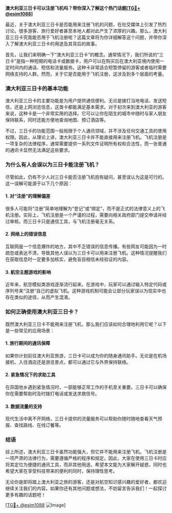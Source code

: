 **澳大利亚三日卡可以注册飞机吗？带你深入了解这个热门话题[[TG💪+ @esim1088](https://t.me/s/esim1088)]**

最近，关于澳大利亚三日卡是否能用来注册飞机的问题，在社交媒体上引发了热烈讨论。很多游客、旅行爱好者甚至本地人都对此产生了浓厚的兴趣。那么，澳大利亚三日卡究竟能否用于飞机注册呢？这篇文章将为你详细解答这个问题，并带你深入了解澳大利亚三日卡的用途及其背后的故事。

首先，让我们来明确一下“澳大利亚三日卡”的概念。通常情况下，我们所说的“三日卡”是指一种短期的电话卡或数据卡，用户可以在购买后在澳大利亚境内使用一定时间内的通话、短信和流量服务。这种卡非常适合短暂停留的游客或者临时需要网络支持的人群。然而，关于它是否能用于飞机注册，这涉及到多个层面的考量。

### **澳大利亚三日卡的基本功能**

澳大利亚三日卡的主要功能是为用户提供通信便利。无论是拨打当地电话、发送短信，还是上网浏览信息，这类卡都能满足基本需求。对于初次来到澳大利亚的游客来说，这种卡是一个非常实用的选择。它可以让你在陌生的城市中随时与家人朋友保持联系，同时还能方便地查询地图、预订酒店等。

不过，三日卡的功能范围一般局限于个人通讯领域，并不涉及任何交通工具的使用权限。因此，从理论上讲，澳大利亚三日卡并不能直接用来注册飞机。飞机注册是一项复杂的法律程序，通常需要提供一系列文件证明所有权和合法性，而一张普通的通讯卡显然无法满足这些要求。

### **为什么有人会误以为三日卡能注册飞机？**

尽管如此，仍有不少人对三日卡能否注册飞机抱有疑问，甚至误认为这是可行的。这一误解可能源于以下几个原因：

#### **1. 对“注册”的理解偏差**
很多人可能将“注册”简单地理解为“登记”或“绑定”，而不是正式的法律意义上的飞机注册。实际上，飞机注册是一个严谨的过程，需要向相关政府部门提交申请并经过审核。而三日卡只是通信工具，与飞机注册毫无关系。

#### **2. 网络上的错误信息**
互联网是一个信息爆炸的地方，其中不乏错误的信息传播。有些网友可能因为一时疏忽或表达不清，导致其他人误以为三日卡可以用来注册飞机。这种情况提醒我们在获取信息时一定要多加核实，避免盲目相信未经验证的内容。

#### **3. 航空主题游戏的影响**
近年来，航空模拟类游戏逐渐流行起来。在游戏中，玩家可以通过输入特定代码或序列号来“注册”自己的虚拟飞机。这种游戏机制可能会让部分玩家误以为现实中也存在类似的途径，从而产生混淆。

### **如何正确使用澳大利亚三日卡？**

既然澳大利亚三日卡不能用来注册飞机，那么我们应该如何合理地利用它呢？以下是一些常见的应用场景：

#### **1. 旅行期间的通讯保障**
如果你计划前往澳大利亚旅游，三日卡可以成为你的随身通讯助手。无论是在机场接机、入住酒店还是游览景点，都可以通过它与外界保持联络。

#### **2. 紧急情况下的求助工具**
在异国他乡遇到紧急情况时，一部能够正常工作的手机至关重要。三日卡可以确保你在需要帮助时及时拨打电话或发送求救信号。

#### **3. 数据流量的支持**
现代生活中离不开网络，三日卡提供的流量服务可以帮助你随时随地查看天气预报、查找路线、在线订餐等。

### **结语**

综上所述，澳大利亚三日卡虽然功能强大，但它并不能用来注册飞机。飞机注册是一项严肃的法律行为，需要遵循严格的程序和规定。因此，大家在使用三日卡时应将其定位为便捷的通讯工具，而非其他用途。希望本文能为大家解开疑惑，同时也希望大家在享受科技带来的便利的同时，保持理性思考。

无论你是即将踏上澳大利亚之旅的游客，还是对航空知识感兴趣的爱好者，都欢迎继续关注我们的内容。如果你还有其他问题或想法，不妨留言告诉我们！一起探讨更多有趣的话题吧！

[[TG💪+ @esim1088](https://t.me/s/esim1088) ![Image](https://i.postimg.cc/4NQfJmqS/Snipaste-2025-05-13-00-14-12.png)]